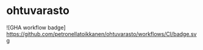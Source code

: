 # ohtuvarasto

![GHA workflow badge] https://github.com/petronellatoikkanen/ohtuvarasto/workflows/CI/badge.svg
